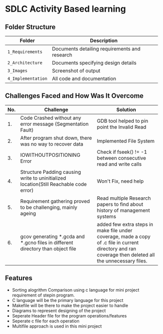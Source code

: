 # SDLC Activity Based learning

## Folder Structure
Folder             | Description
-------------------| -----------------------------------------
`1_Requirements`   | Documents detailing requirements and research
`2_Architecture`   | Documents specifying design details
`3_Images`         | Screenshot of output
`4_Implementation` | All code and documentation


## Challenges Faced and How Was It Overcome
| No. | Challenge | Solution
|-----|-----------|--------
|1. | Code Crashed without any error message (Segmentation Fault) | GDB tool helped to pin point the Invalid Read 
|2. | After program shut down, there was no way to recover data | Implemented File System |
|3. | IOWITHOUTPOSITIONING Error | Check if fseek() != -1 between consecutive read and write calls
|4. | Structure Padding causing write to uninitialized location(Still Reachable code error) | Won't Fix, need help
|5. | Requirement gathering proved to be challenging, mainly ageing | Read multiple Research papers to find about history of management systems 
|6. | gcov generating *.gcda and *.gcno files in different directory than object file | added few extra steps in make file under coverage, made a copy of .c file in current directory and ran coverage then deleted all the unnecessary files.

## Features
- Sorting alogrithm Comparison using c language for mini project requirement of stepin program.
- C language will be the primary language for this project
- Makefile will be there to make the project easier to handle
- Diagrams to represent designing of the project
- Seperate Header file for the program operations/features
- Seperate c file for each operation
- Multifile approach is used in this mini project
